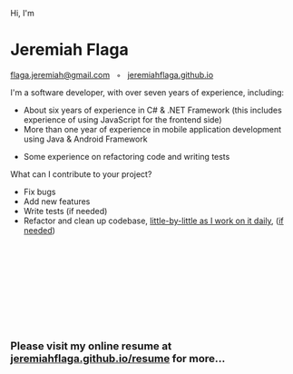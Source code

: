 <div class="resume-section-content col-md-10" markdown="1">

<!-- 
> For a long time it’s puzzled me that most books on software development processes talk about what to do when you are starting from a blank sheet of editor screen. It’s puzzled me because that’s not the most common situation that people write code in. Most people have to make changes to an existing code base, even if it’s their own. In an ideal world this code base is well designed and well factored, but we all know how often the ideal world appears in our career.
> 
> &mdash; from the Foreword by Martin Fowler in ["Object-Oriented Reengineering Patterns"](http://scg.unibe.ch/download/oorp/)

I have already accepted my fate of working on legacy systems (mostly) in my lifetime...
 -->

<p class="lead mt-5">Hi, I'm </p>

<h1 class="mb-0">
    Jeremiah
    <span class="text-primary">Flaga</span>
</h1>

<div class="subheading mb-5">
    <!-- 
    <a href="https://www.google.com/maps/place/Kidapawan+City,+Cotabato/">Kidapawan, Cotabato, Philippines</a> &nbsp; ◦ &nbsp;  
    <a href="https://www.google.com/maps/place/Cebu+City,+Cebu/">Cebu, Philippines</a> &nbsp; ◦ &nbsp; 
    -->
    <a href="mailto:{{ site.email | encode_email }}">flaga.jeremiah@gmail.com</a> &nbsp; ◦ &nbsp; 
    <a href="/">jeremiahflaga.github.io</a> 
</div>

<p class="lead">I'm a software developer,
<!-- <a href="#lob-apps-footnote" id="lob-apps-footnote-indicator">*</a> -->
with over seven years of experience, including:</p>

- About six years of experience in C# & .NET Framework (this includes experience of using JavaScript for the frontend side)
- More than one year of experience in mobile application development using Java & Android Framework
<!-- - A few months of experience on Angular -->
- Some experience on refactoring code and writing tests

<p class="lead">What can I contribute to your project?</p>

- Fix bugs
- Add new features 
- Write tests (if needed)
- Refactor and clean up codebase, [little-by-little as I work on it daily](https://medium.com/@kentbeck_7670/software-design-is-human-relationships-part-2-of-3-waiters-changers-and-sufficiency-4c0bb9a08d23), ([if needed](https://en.wiktionary.org/wiki/if_it_ain%27t_broke,_don%27t_fix_it))

<!-- 
- Help in the architecture/structure of a new project
- Help in re-architecting/re-structuring of an existing project (if needed) 
-->

<!-- 
<div class="social-icons mt-5">
    {% if site.linkedin_username %}
    <a class="social-icon" href="https://www.linkedin.com/in/{{ site.linkedin_username }}"><i class="fab fa-linkedin-in"></i></a>
    {% endif %}
    {% if site.github_username %}
    <a class="social-icon" href="https://github.com/{{ site.github_username }}"><i class="fab fa-github"></i></a>   
    {% endif %}     
    {% if site.twitter_username %}
        <a class="social-icon" href="https://twitter.com/{{ site.twitter_username }}"><i class="fab fa-twitter"></i></a>
    {% endif %}
    {% if site.facebook_username %}
    <a class="social-icon" href="https://www.facebook.com/{{ site.facebook_username }}"><i class="fab fa-facebook-f"></i></a>
    {% endif %}
</div> 
-->
<!-- 
<hr />
<div id="lob-apps-footnote">
    <p>
        * I mainly work on what they call 
        <a href="https://blogs.msdn.microsoft.com/dragoman/2007/07/19/what-is-a-lob-application/">
            "line-of-business applications"
        </a>
        <a href="#lob-apps-footnote-indicator">&uarr;</a>
    </p>
</div> 
-->
<div class="d-none d-print-block">
    <br /><br /><br /><br />
    <br /><br /><br /><br />
    <br /><br />
    <strong style="font-size: 1.3em;">
        Please visit my online resume at <a href="https://jeremiahflaga.github.io/resume">jeremiahflaga.github.io/resume</a> for more...
    </strong>
</div> 

</div>
